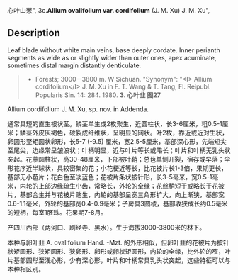 心叶山葱",
3c.**Allium ovalifolium var. cordifolium** (J. M. Xu) J. M. Xu",

## Description
Leaf blade without white main veins, base deeply cordate. Inner perianth segments as wide as or slightly wider than outer ones, apex acuminate, sometimes distal margin distantly denticulate.

> * Forests; 3000--3800 m. W Sichuan.
  "Synonym": "&lt;I&gt; Allium cordifolium&lt;/I&gt; J. M. Xu in F. T. Wang &amp; T. Tang, Fl. Reipubl. Popularis Sin. 14: 284. 1980.
**3. 心叶韭 图27**

Allium cordifolium J. M. Xu, sp. nov. in Addenda.

通常具短的直生根状茎。鳞茎单生或2枚聚生，近圆柱状，长3-6厘米，粗0.5-1厘米；鳞茎外皮灰褐色，破裂成纤维状，呈明显的网状。叶2枚，靠近或近对生状，卵圆形至矩圆状卵形，长5-7 (-9.5) 厘米，宽2.5-5厘米，基部深心形，先端短尖至尾尖，边缘常呈皱波状；叶柄明显，近与叶片等长或略长；叶片和叶柄无乳头状突起。花葶圆柱状，高30-48厘米，下部被叶鞘；总苞单侧开裂，宿存或早落；伞形花序近半球状，具较密集的花；小花梗近等长，比花被片长1-3倍，果期更长，基部无小苞片；花白色至淡蓝色；花被片条状披针形，长3-5毫米，宽0.5-1毫米，内轮的上部边缘疏生小齿，常略长，外轮的全缘；花丝稍短于或略长于花被片，基部合生并与花被片贴生，内轮的基部呈宽三角形扩大，向上渐狭，基部宽0.6-1.1毫米，外轮的基部宽0.4-0.9毫米；子房具3圆棱，基部收狭成长约0.5毫米的短柄，每室1胚珠。花果期7-8月。

产四川西部（两河口、刷经寺、黑水）。生于海拔3000-3800米的林下。

本种与卵叶韭 A. ovalifolium Hand. -Mzt. 的外形相似，但卵叶韭的花被片为披针状矩圆形、狭矩圆形、狭卵形、卵形或卵状矩圆形，内轮的全缘，比外轮的窄，叶片基部圆形至浅心形，少有深心形，叶片和叶柄常具乳头状突起，这些特征可以与本种相区别。
